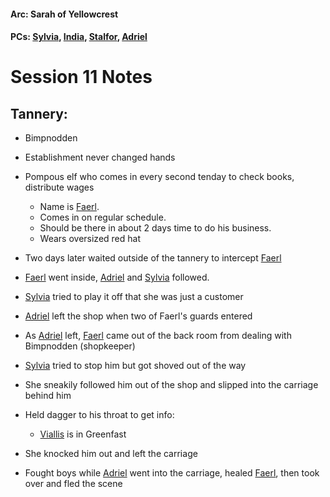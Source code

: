 #### Arc: Sarah of Yellowcrest
#### PCs: [Sylvia](PCs/Past/Sylvia.md), [India](PCs/Current/India.md), [Stalfor](PCs/Current/Stalfor.md), [Adriel](PCs/Past/Adriel.md)

# Session 11 Notes

## Tannery:
- Bimpnodden
- Establishment never changed hands
- Pompous elf who comes in every second tenday to check books, distribute wages
	- Name is [Faerl](NPCs/Deceased/Faerl.md).
	- Comes in on regular schedule.
	- Should be there in about 2 days time to do his business.
	- Wears oversized red hat

- Two days later waited outside of the tannery to intercept [Faerl](NPCs/Deceased/Faerl.md)
- [Faerl](NPCs/Deceased/Faerl.md) went inside, [Adriel](PCs/Past/Adriel.md) and [Sylvia](PCs/Past/Sylvia.md) followed.
- [Sylvia](PCs/Past/Sylvia.md) tried to play it off that she was just a customer
- [Adriel](PCs/Past/Adriel.md) left the shop when two of Faerl's guards entered
- As [Adriel](PCs/Past/Adriel.md) left, [Faerl](NPCs/Deceased/Faerl.md) came out of the back room from dealing with Bimpnodden (shopkeeper)
- [Sylvia](PCs/Past/Sylvia.md) tried to stop him but got shoved out of the way
- She sneakily followed him out of the shop and slipped into the carriage behind him
- Held dagger to his throat to get info:
	- [Viallis](NPCs/Deceased/Viallis.md) is in Greenfast
- She knocked him out and left the carriage
- Fought boys while [Adriel](PCs/Past/Adriel.md) went into the carriage, healed [Faerl](NPCs/Deceased/Faerl.md), then took over and fled the scene